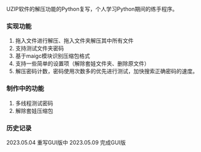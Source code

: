 UZIP软件的解压功能的Python复写，个人学习Python期间的练手程序。

### 实现功能
1. 拖入文件进行解压、拖入文件夹解压其中所有文件
2. 支持测试文件夹密码
3. 基于maigc模块识别压缩包格式
4. 支持一些简单的设置项（解除套娃文件夹、删除原文件）
5. 解压密码计数，密码使用次数多的优先进行测试，加快搜索正确密码的速度。

### 制作中的功能
1. 多线程测试密码
2. 解除套娃压缩包

### 历史记录
2023.05.04 重写GUI版中
2023.05.09 完成GUI版

